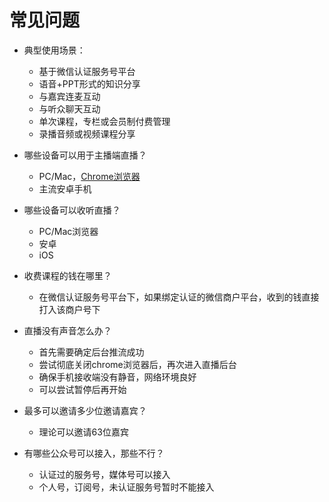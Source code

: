 # 常见问题

- 典型使用场景：
    - 基于微信认证服务号平台
    - 语音+PPT形式的知识分享
    - 与嘉宾连麦互动
    - 与听众聊天互动
    - 单次课程，专栏或会员制付费管理
    - 录播音频或视频课程分享


- 哪些设备可以用于主播端直播？
    - PC/Mac，[Chrome浏览器](http://www.google.cn/intl/zh-CN/chrome/browser/desktop/index.html)
    - 主流安卓手机


- 哪些设备可以收听直播？
    - PC/Mac浏览器
    - 安卓
    - iOS


- 收费课程的钱在哪里？
    - 在微信认证服务号平台下，如果绑定认证的微信商户平台，收到的钱直接打入该商户号下


- 直播没有声音怎么办？
    - 首先需要确定后台推流成功
    - 尝试彻底关闭chrome浏览器后，再次进入直播后台
    - 确保手机接收端没有静音，网络环境良好
    - 可以尝试暂停后再开始


- 最多可以邀请多少位邀请嘉宾？
    - 理论可以邀请63位嘉宾


- 有哪些公众号可以接入，那些不行？
    - 认证过的服务号，媒体号可以接入
    - 个人号，订阅号，未认证服务号暂时不能接入
